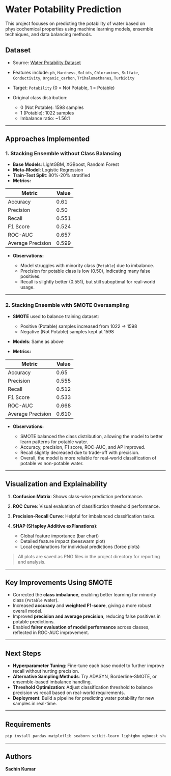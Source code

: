 

# Water Potability Prediction

This project focuses on predicting the potability of water based on physicochemical properties using machine learning models, ensemble techniques, and data balancing methods.

## Dataset

* Source: [Water Potability Dataset](https://www.kaggle.com/datasets/adityakadiwal/water-potability)
* Features include: `ph`, `Hardness`, `Solids`, `Chloramines`, `Sulfate`, `Conductivity`, `Organic_carbon`, `Trihalomethanes`, `Turbidity`
* Target: `Potability` (0 = Not Potable, 1 = Potable)
* Original class distribution:

  * 0 (Not Potable): 1598 samples
  * 1 (Potable): 1022 samples
  * Imbalance ratio: ~1.56:1

---

## Approaches Implemented

### 1. Stacking Ensemble without Class Balancing

* **Base Models**: LightGBM, XGBoost, Random Forest
* **Meta-Model**: Logistic Regression
* **Train-Test Split**: 80%-20% stratified
* **Metrics:**

| Metric            | Value |
| ----------------- | ----- |
| Accuracy          | 0.61  |
| Precision         | 0.50  |
| Recall            | 0.551 |
| F1 Score          | 0.524 |
| ROC-AUC           | 0.657 |
| Average Precision | 0.599 |

* **Observations:**

  * Model struggles with minority class (`Potable`) due to imbalance.
  * Precision for potable class is low (0.50), indicating many false positives.
  * Recall is slightly better (0.551), but still suboptimal for real-world usage.

---

### 2. Stacking Ensemble with SMOTE Oversampling

* **SMOTE** used to balance training dataset:

  * Positive (Potable) samples increased from 1022 → 1598
  * Negative (Not Potable) samples kept at 1598
* **Models**: Same as above
* **Metrics:**

| Metric            | Value |
| ----------------- | ----- |
| Accuracy          | 0.65  |
| Precision         | 0.555 |
| Recall            | 0.512 |
| F1 Score          | 0.533 |
| ROC-AUC           | 0.668 |
| Average Precision | 0.610 |

* **Observations:**

  * SMOTE balanced the class distribution, allowing the model to better learn patterns for potable water.
  * Accuracy, precision, F1 score, ROC-AUC, and AP improved.
  * Recall slightly decreased due to trade-off with precision.
  * Overall, the model is more reliable for real-world classification of potable vs non-potable water.

---

## Visualization and Explainability

1. **Confusion Matrix**: Shows class-wise prediction performance.
2. **ROC Curve**: Visual evaluation of classification threshold performance.
3. **Precision-Recall Curve**: Helpful for imbalanced classification tasks.
4. **SHAP (SHapley Additive exPlanations)**:

   * Global feature importance (bar chart)
   * Detailed feature impact (beeswarm plot)
   * Local explanations for individual predictions (force plots)

> All plots are saved as PNG files in the project directory for reporting and analysis.

---

## Key Improvements Using SMOTE

* Corrected the **class imbalance**, enabling better learning for minority class (`Potable` water).
* Increased **accuracy** and **weighted F1-score**, giving a more robust overall model.
* Improved **precision and average precision**, reducing false positives in potable predictions.
* Enabled **fairer evaluation of model performance** across classes, reflected in ROC-AUC improvement.

---

## Next Steps

* **Hyperparameter Tuning**: Fine-tune each base model to further improve recall without hurting precision.
* **Alternative Sampling Methods**: Try ADASYN, Borderline-SMOTE, or ensemble-based imbalance handling.
* **Threshold Optimization**: Adjust classification threshold to balance precision vs recall based on real-world requirements.
* **Deployment**: Build a pipeline for predicting water potability for new samples in real-time.

---

## Requirements

```bash
pip install pandas matplotlib seaborn scikit-learn lightgbm xgboost shap imbalanced-learn
```

---

## Authors

**Sachin Kumar** 


